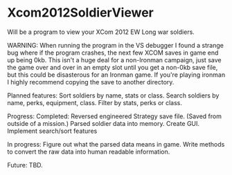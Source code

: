 Xcom2012SoldierViewer
=====================

Will be a program to view your XCom 2012 EW Long war soldiers.

WARNING:
When running the program in the VS debugger I found a strange bug where if the program crashes, the next few XCOM saves in game end up being 0kb. This isn't a huge deal for a non-Ironman campaign, just save the game over and over in an empty slot until you get a non-0kb save file, but this could be disasterous for an Ironman game.
If you're playing ironman I highly recommend copying the save to another directory.

Planned features:
Sort soldiers by name, stats or class.
Search soldiers by name, perks, equipment, class.
Filter by stats, perks or class.

Progress:
Completed:
Reversed engineered Strategy save file. (Saved from outside of a mission.)
Parsed soldier data into memory.
Create GUI.
Implement search/sort features

In progress:
Figure out what the parsed data means in game.
Write methods to convert the raw data into human readable information.

Future:
TBD.
